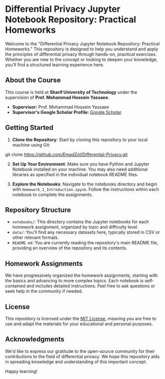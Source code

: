 # Differential Privacy Jupyter Notebook Repository: Practical Homeworks

Welcome to the "Differential Privacy Jupyter Notebook Repository: Practical Homeworks." This repository is designed to help you understand and apply the principles of differential privacy through hands-on, practical exercises. Whether you are new to the concept or looking to deepen your knowledge, you'll find a structured learning experience here.

## About the Course

This course is held at **Sharif University of Technology** under the supervision of **Prof. Mohammad Hossein Yassaee**. 

- **Supervisor:** Prof. Mohammad Hossein Yassaee
- **Supervisor's Google Scholar Profile:** [Google Scholar](https://scholar.google.com/citations?user=Y6vuiBUAAAAJ&hl=en)

## Getting Started

1. **Clone the Repository**: Start by cloning this repository to your local machine using Git:


git clone https://github.com/EmadZol/Differential-Privacy.git

2. **Set Up Your Environment**: Make sure you have Python and Jupyter Notebook installed on your machine. You may also need additional libraries as specified in the individual notebook README files.

3. **Explore the Notebooks**: Navigate to the notebooks directory and begin with `Homework_1_Introduction.ipynb`. Follow the instructions within each notebook to complete the assignments.

## Repository Structure

- `notebooks/`: This directory contains the Jupyter notebooks for each homework assignment, organized by topic and difficulty level.
- `data/`: You'll find any necessary datasets here, typically stored in CSV or other relevant formats.
- `README.md`: You are currently reading the repository's main README file, providing an overview of the repository and its contents.

## Homework Assignments

We have progressively organized the homework assignments, starting with the basics and advancing to more complex topics. Each notebook is self-contained and includes detailed instructions. Feel free to ask questions or seek help in the community if needed.


## License

This repository is licensed under the [MIT License](LICENSE), meaning you are free to use and adapt the materials for your educational and personal purposes.

## Acknowledgments

We'd like to express our gratitude to the open-source community for their contributions to the field of differential privacy. We hope this repository aids in spreading knowledge and understanding of this important concept.

Happy learning!

